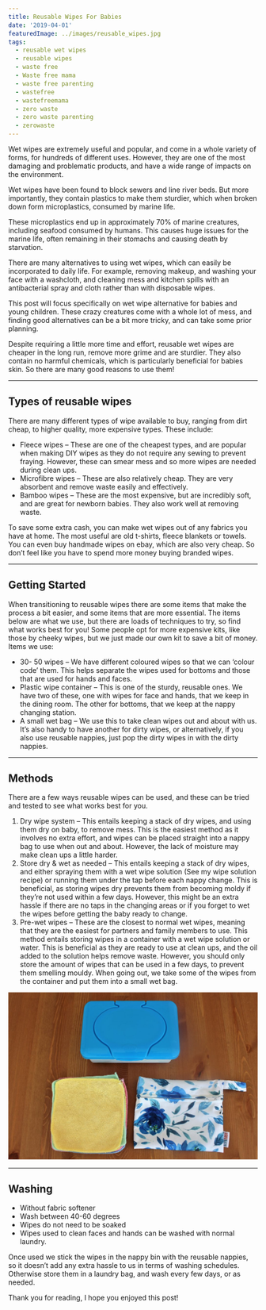 ```yaml
---
title: Reusable Wipes For Babies
date: '2019-04-01'
featuredImage: ../images/reusable_wipes.jpg
tags:
  - reusable wet wipes
  - reusable wipes
  - waste free
  - Waste free mama
  - waste free parenting
  - wastefree
  - wastefreemama
  - zero waste
  - zero waste parenting
  - zerowaste
---
```

Wet wipes are extremely useful and popular, and come in a whole variety of forms, for hundreds of different uses. However, they are one of the most damaging and problematic products, and have a wide range of impacts on the environment.

Wet wipes have been found to block sewers and line river beds. But more importantly, they contain plastics to make them sturdier, which when broken down form microplastics, consumed by marine life.

These microplastics end up in approximately 70% of marine creatures, including seafood consumed by humans. This causes huge issues for the marine life, often remaining in their stomachs and causing death by starvation.

There are many alternatives to using wet wipes, which can easily be incorporated to daily life. For example, removing makeup, and washing your face with a washcloth, and cleaning mess and kitchen spills with an antibacterial spray and cloth rather than with disposable wipes.

This post will focus specifically on wet wipe alternative for babies and young children. These crazy creatures come with a whole lot of mess, and finding good alternatives can be a bit more tricky, and can take some prior planning.

Despite requiring a little more time and effort, reusable wet wipes are cheaper in the long run, remove more grime and are sturdier. They also contain no harmful chemicals, which is particularly beneficial for babies skin. So there are many good reasons to use them!

- - -

## Types of reusable wipes

There are many different types of wipe available to buy, ranging from dirt cheap, to higher quality, more expensive types. These include:

* Fleece wipes – These are one of the cheapest types, and are popular when making DIY wipes as they do not require any sewing to prevent fraying. However, these can smear mess and so more wipes are needed during clean ups.
* Microfibre wipes – These are also relatively cheap. They are very absorbent and remove waste easily and effectively.
* Bamboo wipes – These are the most expensive, but are incredibly soft, and are great for newborn babies. They also work well at removing waste.

To save some extra cash, you can make wet wipes out of any fabrics you have at home. The most useful are old t-shirts, fleece blankets or towels. You can even buy handmade wipes on ebay, which are also very cheap. So don’t feel like you have to spend more money buying branded wipes.

- - -

## Getting Started

When transitioning to reusable wipes there are some items that make the process a bit easier, and some items that are more essential. The items below are what we use, but there are loads of techniques to try, so find what works best for you!
Some people opt for more expensive kits, like those by cheeky wipes, but we just made our own kit to save a bit of money.
Items we use:

* 30- 50 wipes – We have different coloured wipes so that we can ‘colour code’ them. This helps separate the wipes used for bottoms and those that are used for hands and faces.
* Plastic wipe container – This is one of the sturdy, reusable ones. We have two of these, one with wipes for face and hands, that we keep in the dining room. The other for bottoms, that we keep at the nappy changing station.
* A small wet bag – We use this to take clean wipes out and about with us. It’s also handy to have another for dirty wipes, or alternatively, if you also use reusable nappies, just pop the dirty wipes in with the dirty nappies.

- - -

## Methods

There are a few ways reusable wipes can be used, and these can be tried and tested to see what works best for you.

1. Dry wipe system – This entails keeping a stack of dry wipes, and using them dry on baby, to remove mess. This is the easiest method as it involves no extra effort, and wipes can be placed straight into a nappy bag to use when out and about. However, the lack of moisture may make clean ups a little harder.
2. Store dry & wet as needed – This entails keeping a stack of dry wipes, and either spraying them with a wet wipe solution (See my wipe solution recipe) or running them under the tap before each nappy change. This is beneficial, as storing wipes dry prevents them from becoming moldy if they’re not used within a few days. However, this might be an extra hassle if there are no taps in the changing areas or if you forget to wet the wipes before getting the baby ready to change.
3. Pre-wet wipes – These are the closest to normal wet wipes, meaning that they are the easiest for partners and family members to use. This method entails storing wipes in a container with a wet wipe solution or water. This is beneficial as they are ready to use at clean ups, and the oil added to the solution helps remove waste. However, you should only store the amount of wipes that can be used in a few days, to prevent them smelling mouldy. When going out, we take some of the wipes from the container and put them into a small wet bag.

![](/content/images/img_2920-1024x683.jpg)

- - -

## Washing

* Without fabric softener
* Wash between 40-60 degrees
* Wipes do not need to be soaked
* Wipes used to clean faces and hands can be washed with normal laundry.

Once used we stick the wipes in the nappy bin with the reusable nappies, so it doesn’t add any extra hassle to us in terms of washing schedules. Otherwise store them in a laundry bag, and wash every few days, or as needed.

Thank you for reading, I hope you enjoyed this post!
